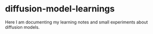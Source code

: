 # diffusion-model-learnings
Here I am documenting my learning notes and small experiments about diffusion models.
